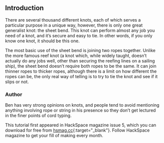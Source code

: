 ## Introduction

There are several thousand different knots, each of which serves a particular purpose in a unique way, however, there is only one great generalist knot: the sheet bend. This knot can perform almost any job you need of a knot, and it’s secure and easy to tie. In other words, if you only know one knot, it should be this one.

The most basic use of the sheet bend is joining two ropes together. Unlike the more famous reef knot (a knot which, while widely taught, doesn’t actually do any jobs well, other than securing the reefing lines on a sailing ship), the sheet bend doesn’t require both ropes to be the same. It can join thinner ropes to thicker ropes, although there is a limit on how different the ropes can be, the only real way of telling is to try to tie the knot and see if it slips or not.

### Author
Ben has very strong opinions on knots, and people tend to avoid mentioning anything involving rope or string in his presence so they don’t get lectured in the finer points of cord typing.

This tutorial first appeared in HackSpace magazine issue 5, which you can download for free from [hsmag.cc](https://hsmag.cc){:target="_blank"}. Follow HackSpace magazine to get your fill of making every month.
